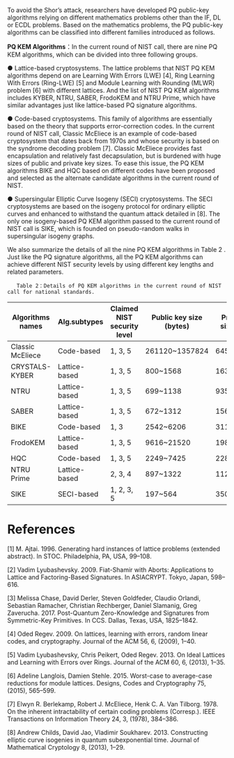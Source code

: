To avoid the Shor’s attack, researchers have developed PQ public-key algorithms relying on different mathematics problems other than the IF, DL or ECDL problems. Based on the mathematics problems, the PQ public-key algorithms can be classified into different families introduced as follows.



 **PQ KEM Algorithms**：In the current round of NIST call, there are nine PQ KEM algorithms, which can be divided into three following groups.

●	Lattice-based cryptosystems. The lattice problems that NIST PQ KEM algorithms depend on are Learning With Errors (LWE) [4], Ring Learning With Errors (Ring-LWE) [5] and Module Learning with Rounding (MLWR) problem [6] with different lattices. And the list of NIST PQ KEM algorithms includes KYBER, NTRU, SABER, FrodoKEM and NTRU Prime, which have similar advantages just like lattice-based PQ signature algorithms.

●	Code-based cryptosystems. This family of algorithms are essentially based on the theory that supports error-correction codes. In the current round of NIST call, Classic McEliece is an example of code-based cryptosystem that dates back from 1970s and whose security is based on the syndrome decoding problem [7]. Classic McEliece provides fast encapsulation and relatively fast decapsulation, but is burdened with huge sizes of public and private key sizes. To ease this issue, the PQ KEM algorithms BIKE and HQC based on different codes have been proposed and selected as the alternate candidate algorithms in the current round of NIST.

●	Supersingular Elliptic Curve Isogeny (SECI) cryptosystems. The SECI cryptosystems are based on the isogeny protocol for ordinary elliptic curves and enhanced to withstand the quantum attack detailed in [8]. The only one isogeny-based PQ KEM algorithm passed to the current round of NIST call is SIKE, which is founded on pseudo-random walks in supersingular isogeny graphs.

We also summarize the details of all the nine PQ KEM algorithms in Table 2 . Just like the PQ signature algorithms, all the PQ KEM algorithms can achieve different NIST security levels by using different key lengths and related parameters.

                                   
       Table 2：Details of PQ KEM algorithms in the current round of NIST call for national standards.
| Algorithms names | Alg.subtypes| Claimed NIST security level| Public key size (bytes)|Private key size (bytes) | Ciphertext size (bytes)|Shared secret size (bytes)|
|--|--|--|--|--|--|--|
|Classic McEliece  | Code-based        | 1, 3, 5   |261120~1357824   |6452~14080  |128~240    |32         |
|CRYSTALS-KYBER    | Lattice-based     | 1, 3, 5   |800~1568         |1632~3168   |768~1568   |32         |
|NTRU              | Lattice-based     | 1, 3, 5   |699~1138         |935~1450    |699~1138   |32         |
|SABER             | Lattice-based     | 1, 3, 5   |672~1312         |1568~3040   |736~1472   |32         |
|BIKE              | Code-based        | 1, 3      |2542~6206        |3110~13236  |2542~6206  |32         |
|FrodoKEM          | Lattice-based     | 1, 3, 5   |9616~21520       |19888~43088 |9720~21632 |16, 24, 32 |
|HQC               | Code-based        | 1, 3, 5   |2249~7425        |2289~7285   |4481~14469 |64         |
|NTRU Prime        | Lattice-based     | 2, 3, 4   |897~1322         |1125~1999   |897~1184   |32         |
|SIKE              | SECI-based        | 1, 2, 3, 5|197~564          |350~644     |236~596    |16, 24, 32 |
                                                      
# References
[1]	M. Ajtai. 1996. Generating hard instances of lattice problems (extended abstract). In STOC. Philadelphia, PA, USA, 99–108.

[2]	Vadim Lyubashevsky. 2009. Fiat-Shamir with Aborts: Applications to Lattice and Factoring-Based Signatures. In ASIACRYPT. Tokyo, Japan, 598–616.

[3]	Melissa Chase, David Derler, Steven Goldfeder, Claudio Orlandi, Sebastian Ramacher, Christian Rechberger, Daniel Slamanig, Greg Zaverucha. 2017. Post-Quantum Zero-Knowledge and Signatures from Symmetric-Key Primitives. In CCS. Dallas, Texas, USA, 1825–1842.

[4]	Oded Regev. 2009. On lattices, learning with errors, random linear codes, and cryptography. Journal of the ACM 56, 6, (2009), 1–40.

[5]	Vadim Lyubashevsky, Chris Peikert, Oded Regev. 2013. On Ideal Lattices and Learning with Errors over Rings. Journal of the ACM 60, 6, (2013), 1–35.

[6]	Adeline Langlois, Damien Stehle. 2015. Worst-case to average-case reductions for module lattices. Designs, Codes and Cryptography 75, (2015), 565–599.

[7]	Elwyn R. Berlekamp, Robert J. McEliece, Henk C. A. Van Tilborg. 1978. On the inherent intractability of certain coding problems (Corresp.). IEEE Transactions on Information Theory 24, 3, (1978), 384–386.

[8]	Andrew Childs, David Jao, Vladimir Soukharev. 2013. Constructing elliptic curve isogenies in quantum subexponential time. Journal of Mathematical Cryptology 8, (2013), 1–29.

